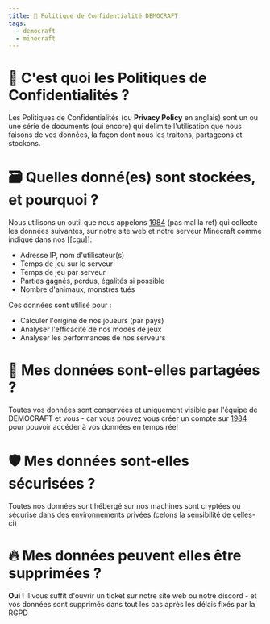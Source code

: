 ```yaml
---
title: 📝 Politique de Confidentialité DEMOCRAFT
tags:
  - democraft
  - minecraft
---
```

# 🤔 C'est quoi les Politiques de Confidentialités ?

Les Politiques de Confidentialités (ou **Privacy Policy** en anglais) sont un ou une série de documents (oui encore) qui délimite l'utilisation que nous faisons de vos données, la façon dont nous les traitons, partageons et stockons.

# 🗃️ Quelles donné(es) sont stockées, et pourquoi ?
Nous utilisons un outil que nous appelons [1984](https://stats.democraft.fr) (pas mal la ref) qui collecte les données suivantes, sur notre site web et notre serveur Minecraft comme indiqué dans nos [[cgu]]:
- Adresse IP, nom d'utilisateur(s) 
- Temps de jeu sur le serveur
- Temps de jeu par serveur
- Parties gagnés, perdus, égalités si possible
- Nombre d'animaux, monstres tués

Ces données sont utilisé pour :
- Calculer l'origine de nos joueurs (par pays)
- Analyser l'efficacité de nos modes de jeux
- Analyser les performances de nos serveurs

# 🥸 Mes données sont-elles partagées ?
Toutes vos données sont conservées et uniquement visible par l'équipe de DEMOCRAFT et vous - car vous pouvez vous créer un compte sur [1984](https://stats.democraft.fr) pour pouvoir accéder à vos données en temps réel

# 🛡️ Mes données sont-elles sécurisées ?
Toutes nos données sont hébergé sur nos machines sont cryptées ou sécurisé dans des environnements privées (celons la sensibilité de celles-ci)

# 🔥 Mes données peuvent elles être supprimées ?
**Oui !** Il vous suffit d'ouvrir un ticket sur notre site web ou notre discord - et vos données sont supprimés dans tout les cas après les délais fixés par la RGPD 